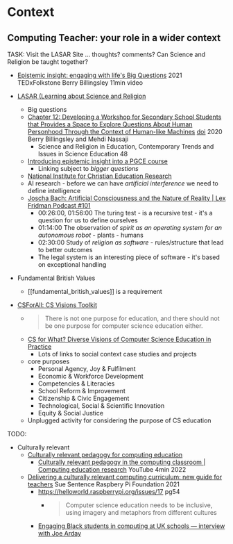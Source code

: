 Context
=======

Computing Teacher: your role in a wider context
-----------------------------------------------

TASK: Visit the LASAR Site ... thoughts? comments?
Can Science and Religion be taught together?

* [Epistemic insight: engaging with life's Big Questions](https://www.ted.com/talks/berry_billingsley_epistemic_insight_engaging_with_life_s_big_questions) 2021 TEDxFolkstone Berry Billingsley 11min video

* [LASAR (Learning about Science and Religion](https://www.canterbury.ac.uk/education/our-work/research-enterprise/learning-about-science-and-religion/learning-about-science-and-religion.aspx)
    * Big questions
    * [Chapter 12: Developing a Workshop for Secondary School Students that Provides a Space to Explore Questions About Human Personhood Through the Context of Human-like Machines](http://www.epistemicinsight.com/wp-content/uploads/2020/04/Book-Chapter-Developing-a-workshop-for-secondary-school-students.pdf) [doi](https://doi.org/10.1007/978-3-030-17234-3_12) 2020 Berry Billingsley and Mehdi Nassaji
        * Science and Religion in Education, Contemporary Trends and Issues in Science Education 48
    * [Introducing epistemic insight into a PGCE course](https://www.epistemicinsight.com/introducing-epistemic-insight-into-a-pgce-course/)
        * Linking subject to _bigger questions_
    * [National Institute for Christian Education Research](https://blogs.canterbury.ac.uk/nicer/)
    * AI research - before we can have _artificial interference_ we need to define intelligence
    * [Joscha Bach: Artificial Consciousness and the Nature of Reality | Lex Fridman Podcast #101](https://www.youtube.com/watch?v=P-2P3MSZrBM)
        * 00:26:00, 01:56:00 The turing test - is a recursive test - it's a question for us to define ourselves
        * 01:14:00 The observation of _spirit as an operating system for an autonomous robot_ - plants - humans
        * 02:30:00 Study of _religion as software_ - rules/structure that lead to better outcomes
        * The legal system is an interesting piece of software - it's based on exceptional handling
* Fundamental British Values
    * [[fundamental_british_values]] is a requirement

* [CSForAll: CS Visions Toolkit](https://www.csforall.org/visions/)
    * > There is not one purpose for education, and there should not be one purpose for computer science education either. 
    * [CS for What? Diverse Visions of Computer Science Education in Practice](https://academicworks.cuny.edu/gc_pubs/562/)
        * Lots of links to social context case studies and projects
    * core purposes
        * Personal Agency, Joy & Fulfilment
        * Economic & Workforce Development
        * Competencies & Literacies
        * School Reform & Improvement
        * Citizenship & Civic Engagement
        * Technological, Social & Scientific Innovation
        * Equity & Social Justice
    * Unplugged activity for considering the purpose of CS education

TODO:
* Culturally relevant
    * [Culturally relevant pedagogy for computing education](https://www.raspberrypi.org/culturally-responsive-pedagogy-for-computing-education/)
        * [Culturally relevant pedagogy in the computing classroom | Computing education research](https://www.youtube.com/watch?v=-uGV5Yzi0MQ) YouTube 4min 2022
    * [Delivering a culturally relevant computing curriculum: new guide for teachers](https://www.raspberrypi.org/blog/culturally-relevant-computing-curriculum-guidelines-for-teachers/) Sue Sentence Raspbery Pi Foundation 2021
        * https://helloworld.raspberrypi.org/issues/17 pg54
            * > Computer science education needs to be inclusive, using imagery and metaphors from different cultures
        * [Engaging Black students in computing at UK schools — interview with Joe Arday](https://www.raspberrypi.org/blog/engaging-black-students-in-computing-uk-schools-joe-arday/)
